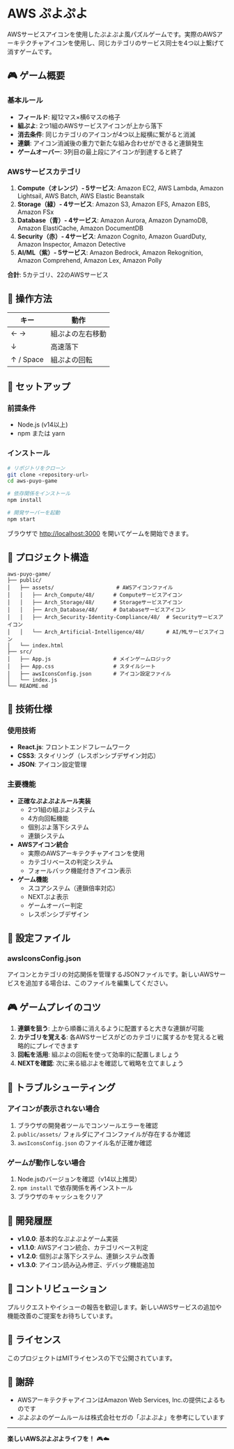 # AWS ぷよぷよ

AWSサービスアイコンを使用したぷよぷよ風パズルゲームです。実際のAWSアーキテクチャアイコンを使用し、同じカテゴリのサービス同士を4つ以上繋げて消すゲームです。

## 🎮 ゲーム概要

### 基本ルール
- **フィールド**: 縦12マス×横6マスの格子
- **組ぷよ**: 2つ1組のAWSサービスアイコンが上から落下
- **消去条件**: 同じカテゴリのアイコンが4つ以上縦横に繋がると消滅
- **連鎖**: アイコン消滅後の重力で新たな組み合わせができると連鎖発生
- **ゲームオーバー**: 3列目の最上段にアイコンが到達すると終了

### AWSサービスカテゴリ
1. **Compute（オレンジ）- 5サービス**: Amazon EC2, AWS Lambda, Amazon Lightsail, AWS Batch, AWS Elastic Beanstalk
2. **Storage（緑）- 4サービス**: Amazon S3, Amazon EFS, Amazon EBS, Amazon FSx
3. **Database（青）- 4サービス**: Amazon Aurora, Amazon DynamoDB, Amazon ElastiCache, Amazon DocumentDB
4. **Security（赤）- 4サービス**: Amazon Cognito, Amazon GuardDuty, Amazon Inspector, Amazon Detective
5. **AI/ML（紫）- 5サービス**: Amazon Bedrock, Amazon Rekognition, Amazon Comprehend, Amazon Lex, Amazon Polly

**合計**: 5カテゴリ、22のAWSサービス

## 🎯 操作方法

| キー | 動作 |
|------|------|
| ← → | 組ぷよの左右移動 |
| ↓ | 高速落下 |
| ↑ / Space | 組ぷよの回転 |

## 🚀 セットアップ

### 前提条件
- Node.js (v14以上)
- npm または yarn

### インストール
```bash
# リポジトリをクローン
git clone <repository-url>
cd aws-puyo-game

# 依存関係をインストール
npm install

# 開発サーバーを起動
npm start
```

ブラウザで [http://localhost:3000](http://localhost:3000) を開いてゲームを開始できます。

## 📁 プロジェクト構造

```
aws-puyo-game/
├── public/
│   ├── assets/                    # AWSアイコンファイル
│   │   ├── Arch_Compute/48/      # Computeサービスアイコン
│   │   ├── Arch_Storage/48/      # Storageサービスアイコン
│   │   ├── Arch_Database/48/     # Databaseサービスアイコン
│   │   ├── Arch_Security-Identity-Compliance/48/  # Securityサービスアイコン
│   │   └── Arch_Artificial-Intelligence/48/       # AI/MLサービスアイコン
│   └── index.html
├── src/
│   ├── App.js                    # メインゲームロジック
│   ├── App.css                   # スタイルシート
│   ├── awsIconsConfig.json       # アイコン設定ファイル
│   └── index.js
└── README.md
```

## 🎨 技術仕様

### 使用技術
- **React.js**: フロントエンドフレームワーク
- **CSS3**: スタイリング（レスポンシブデザイン対応）
- **JSON**: アイコン設定管理

### 主要機能
- **正確なぷよぷよルール実装**
  - 2つ1組の組ぷよシステム
  - 4方向回転機能
  - 個別ぷよ落下システム
  - 連鎖システム
- **AWSアイコン統合**
  - 実際のAWSアーキテクチャアイコンを使用
  - カテゴリベースの判定システム
  - フォールバック機能付きアイコン表示
- **ゲーム機能**
  - スコアシステム（連鎖倍率対応）
  - NEXTぷよ表示
  - ゲームオーバー判定
  - レスポンシブデザイン

## 🔧 設定ファイル

### awsIconsConfig.json
アイコンとカテゴリの対応関係を管理するJSONファイルです。新しいAWSサービスを追加する場合は、このファイルを編集してください。

## 🎮 ゲームプレイのコツ

1. **連鎖を狙う**: 上から順番に消えるように配置すると大きな連鎖が可能
2. **カテゴリを覚える**: 各AWSサービスがどのカテゴリに属するかを覚えると戦略的にプレイできます
3. **回転を活用**: 組ぷよの回転を使って効率的に配置しましょう
4. **NEXTを確認**: 次に来る組ぷよを確認して戦略を立てましょう

## 🐛 トラブルシューティング

### アイコンが表示されない場合
1. ブラウザの開発者ツールでコンソールエラーを確認
2. `public/assets/` フォルダにアイコンファイルが存在するか確認
3. `awsIconsConfig.json` のファイル名が正確か確認

### ゲームが動作しない場合
1. Node.jsのバージョンを確認（v14以上推奨）
2. `npm install` で依存関係を再インストール
3. ブラウザのキャッシュをクリア

## 📝 開発履歴

- **v1.0.0**: 基本的なぷよぷよゲーム実装
- **v1.1.0**: AWSアイコン統合、カテゴリベース判定
- **v1.2.0**: 個別ぷよ落下システム、連鎖システム改善
- **v1.3.0**: アイコン読み込み修正、デバッグ機能追加

## 🤝 コントリビューション

プルリクエストやイシューの報告を歓迎します。新しいAWSサービスの追加や機能改善のご提案をお待ちしています。

## 📄 ライセンス

このプロジェクトはMITライセンスの下で公開されています。

## 🙏 謝辞

- AWSアーキテクチャアイコンはAmazon Web Services, Inc.の提供によるものです
- ぷよぷよのゲームルールは株式会社セガの「ぷよぷよ」を参考にしています

---

**楽しいAWSぷよぷよライフを！** 🎮☁️

